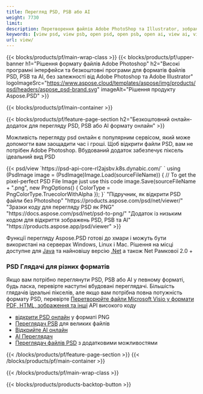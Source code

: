 ```yaml
---
title: Перегляд PSD, PSB або AI
weight: 7730
limit: 
description: Перетворення файлів Adobe PhotoShop та Illustrator, зображення та інші формати
keywords: [view psd, view psb, open psd, open psb, open ai, view ai, view image, open photoshop file, open illustrator file]
url: view/
---
```


{{< blocks/products/pf/main-wrap-class >}}
{{< blocks/products/pf/upper-banner h1="Рішення формату файлів Adobe Photoshop" h2="Високі програмні інтерфейси та безкоштовні програми для форматів файлів PSD, PSB та AI, без залежності від Adobe Photoshop та Adobe Illustrator" logoImageSrc="https://www.aspose.cloud/templates/aspose/img/products/psd/headers/aspose_psd-brand.svg" imageAlt="Рішення продукту Aspose.PSD" >}}

{{< blocks/products/pf/main-container >}}

{{< blocks/products/pf/feature-page-section h2="Безкоштовний онлайн-додаток для перегляду PSD, PSB або AI формату онлайн" >}}
<p>Можливість перегляду psd онлайн є популярним сервісом, який може допомогти вам заощадити час і гроші. Щоб відкрити файли PSD, вам не потрібен Adobe Photoshop. Вбудований додаток забезпечує піксель ідеальний вид PSD</p>
{{< psd/view `https://psd-api-core-rl2ajsbv.k8s.dynabic.com/` 
`    using (PsdImage image = (PsdImage)Image.Load(sourceFileName))
    {
        // To get the pixel-perfect PSD File Image just use this code
        image.Save(sourceFileName + ".png",  new PngOptions() {  ColorType = PngColorType.TruecolorWithAlpha });
    }` 
"Підручник, як відкрити PSD файли без Photoshop" "https://products.aspose.com/psd/net/viewer/" 
"Зразки коду для перегляду PSD як PNG"  "https://docs.aspose.com/psd/net/psd-to-png/" 
"Додаток із низьким кодом для відкриття зображень PSD, PSB та AI" "https://products.aspose.app/psd/viewer" >}}
<p>Функції перегляду Aspose.PSD готові до хмари і можуть бути використані на серверах Windows, Linux і Mac. Рішення на місці доступне для <a href="https://products.aspose.com/psd/java/">Java</a> та найновішу версію <a href="https://products.aspose.com/psd/net/">.Net</a> а також Net Рамкової 2.0 +</p>

<h3 class="headingpdleft">PSD Глядачі для різних форматів</h3>
<p>Якщо вам потрібно переглянути PSD, PSB або AI у певному форматі, будь ласка, перевірте наступні вбудовані переглядачі. Більшість глядачів ідеальні пікселів, але якщо вам потрібна повна потужність формату PSD, перевірте <a href="/psd/">Перетворюйте файли Microsoft Visio у формати PDF, HTML, зображення та інші</a> API високого коду</p>
<ul>
<li><a href="open-psd-online">відкрити PSD онлайн</a> у форматі PNG</li>
<li><a href="psb">Переглядач PSB</a> для великих файлів</li>
<li><a href="open-ai-online">Відкрийте AI онлайн</a></li>
<li><a href="ai">AI Переглядач</a></li>
<li><a href="/psd/view/psd-file-viewer">Переглядач файлів PSD</a> з додатковими можливостями</li>
</ul>

{{< /blocks/products/pf/feature-page-section >}}
{{< /blocks/products/pf/main-container >}}


{{< /blocks/products/pf/main-wrap-class >}}

{{< blocks/products/products-backtop-button >}}
